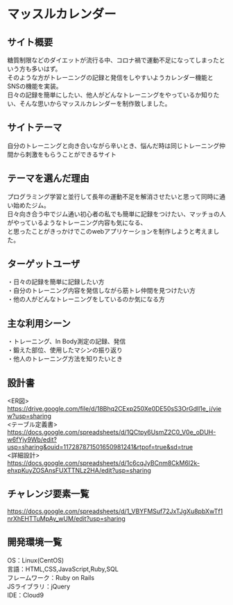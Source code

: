 # マッスルカレンダー

## サイト概要
糖質制限などのダイエットが流行る中、コロナ禍で運動不足になってしまったという方も多いはず。<br>
そのような方がトレーニングの記録と発信をしやすいようカレンダー機能とSNSの機能を実装。<br>
日々の記録を簡単にしたい、他人がどんなトレーニングをやっているか知りたい、そんな思いからマッスルカレンダーを制作致しました。<br>

## サイトテーマ
自分のトレーニングと向き合いながら辛いとき、悩んだ時は同じトレーニング仲間から刺激をもらうことができるサイト<br>

## テーマを選んだ理由
プログラミング学習と並行して長年の運動不足を解消させたいと思って同時に通い始めたジム。<br>
日々向き合う中でジム通い初心者の私でも簡単に記録をつけたい、マッチョの人がやっているようなトレーニング内容も気になる、<br>
と思ったことがきっかけでこのwebアプリケーションを制作しようと考えました。<br>

## ターゲットユーザ
・日々の記録を簡単に記録したい方<br>
・自分のトレーニング内容を発信しながら筋トレ仲間を見つけたい方<br>
・他の人がどんなトレーニングをしているのか気になる方<br>

## 主な利用シーン
・トレーニング、In Body測定の記録、発信<br>
・鍛えた部位、使用したマシンの振り返り<br>
・他人のトレーニング方法を知りたいとき<br>

## 設計書
<ER図><br>
https://drive.google.com/file/d/18Bhq2CExp250Xe0DE50sS3OrGdll1e_j/view?usp=sharing<br>
<テーブル定義書><br>
https://docs.google.com/spreadsheets/d/1QCtpy6UsmZ2C0_V0e_oDUH-w6fYjy9Wb/edit?usp=sharing&ouid=117287871501650981241&rtpof=true&sd=true<br>
<詳細設計><br>
https://docs.google.com/spreadsheets/d/1c6cqJyBCnm8CkM6I2k-ehxpKuyZOSAnsFUXTTNLz2HA/edit?usp=sharing<br>

## チャレンジ要素一覧
https://docs.google.com/spreadsheets/d/1_VBYFMSuf72JxTJgXu8pbXwTf1nrXhEHTTuMpAy_wUM/edit?usp=sharing<br>

## 開発環境一覧
OS：Linux(CentOS)<br>
言語：HTML,CSS,JavaScript,Ruby,SQL<br>
フレームワーク：Ruby on Rails<br>
JSライブラリ：jQuery<br>
IDE：Cloud9<br>

